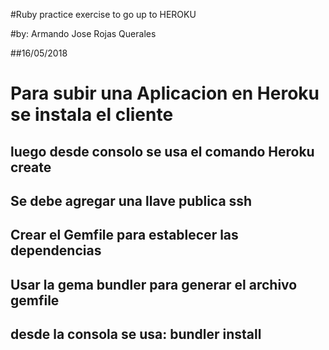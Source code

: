 #Ruby practice exercise to go up to HEROKU

#by: Armando Jose Rojas Querales 

##16/05/2018


# Para subir una Aplicacion en Heroku se instala el cliente
## luego desde consolo se usa el comando Heroku create 
## Se debe agregar una llave publica ssh
## Crear el Gemfile para establecer las dependencias
## Usar la gema bundler para generar el archivo gemfile
## desde la consola se usa: bundler install